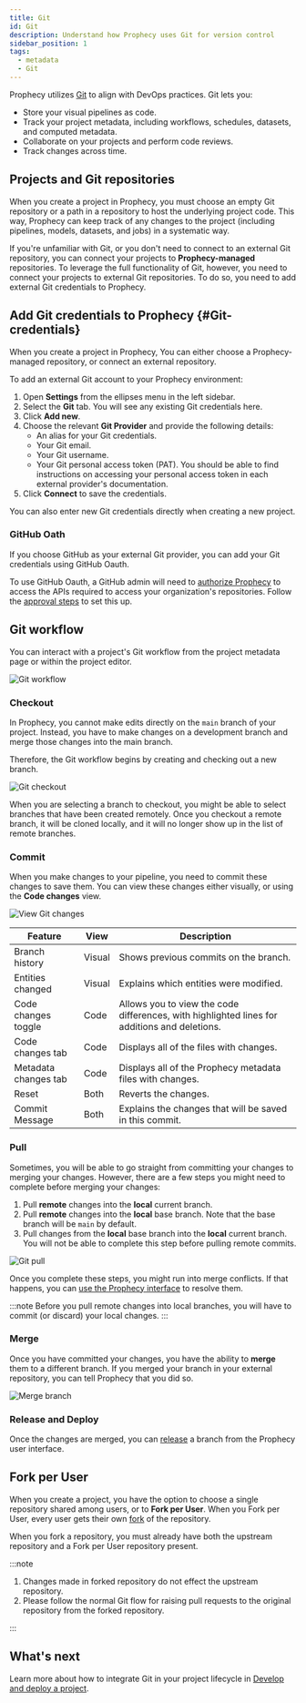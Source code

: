 ```yaml
---
title: Git
id: Git
description: Understand how Prophecy uses Git for version control
sidebar_position: 1
tags:
  - metadata
  - Git
---
```


Prophecy utilizes [Git](https://git-scm.com/book/en/v2/Getting-Started-About-Version-Control) to align with DevOps practices. Git lets you:

- Store your visual pipelines as code.
- Track your project metadata, including workflows, schedules, datasets, and computed metadata.
- Collaborate on your projects and perform code reviews.
- Track changes across time.

## Projects and Git repositories

When you create a project in Prophecy, you must choose an empty Git repository or a path in a repository to host the underlying project code. This way, Prophecy can keep track of any changes to the project (including pipelines, models, datasets, and jobs) in a systematic way.

If you're unfamiliar with Git, or you don't need to connect to an external Git repository, you can connect your projects to **Prophecy-managed** repositories. To leverage the full functionality of Git, however, you need to connect your projects to external Git repositories. To do so, you need to add external Git credentials to Prophecy.

## Add Git credentials to Prophecy {#Git-credentials}

When you create a project in Prophecy, You can either choose a Prophecy-managed repository, or connect an external repository.

To add an external Git account to your Prophecy environment:

1. Open **Settings** from the ellipses menu in the left sidebar.
1. Select the **Git** tab. You will see any existing Git credentials here.
1. Click **Add new**.
1. Choose the relevant **Git Provider** and provide the following details:
   - An alias for your Git credentials.
   - Your Git email.
   - Your Git username.
   - Your Git personal access token (PAT). You should be able to find instructions on accessing your personal access token in each external provider's documentation.
1. Click **Connect** to save the credentials.

You can also enter new Git credentials directly when creating a new project.

### GitHub Oath

If you choose GitHub as your external Git provider, you can add your Git credentials using GitHub Oauth.

To use GitHub Oauth, a GitHub admin will need to [authorize Prophecy](https://docs.github.com/en/apps/oauth-apps/using-oauth-apps/authorizing-oauth-apps) to access the APIs required to access your organization's repositories. Follow the [approval steps](https://docs.github.com/en/organizations/managing-oauth-access-to-your-organizations-data/approving-oauth-apps-for-your-organization) to set this up.

## Git workflow

You can interact with a project's Git workflow from the project metadata page or within the project editor.

![Git workflow](img/git-workflow.png)

### Checkout

In Prophecy, you cannot make edits directly on the `main` branch of your project. Instead, you have to make changes on a development branch and merge those changes into the main branch.

Therefore, the Git workflow begins by creating and checking out a new branch.

![Git checkout](img/git-checkout.png)

When you are selecting a branch to checkout, you might be able to select branches that have been created remotely. Once you checkout a remote branch, it will be cloned locally, and it will no longer show up in the list of remote branches.

### Commit

When you make changes to your pipeline, you need to commit these changes to save them. You can view these changes either visually, or using the **Code changes** view.

![View Git changes](img/git-code-changes.png)

| **Feature**          | **View** | **Description**                                                                              |
| -------------------- | -------- | -------------------------------------------------------------------------------------------- |
| Branch history       | Visual   | Shows previous commits on the branch.                                                        |
| Entities changed     | Visual   | Explains which entities were modified.                                                       |
| Code changes toggle  | Code     | Allows you to view the code differences, with highlighted lines for additions and deletions. |
| Code changes tab     | Code     | Displays all of the files with changes.                                                      |
| Metadata changes tab | Code     | Displays all of the Prophecy metadata files with changes.                                    |
| Reset                | Both     | Reverts the changes.                                                                         |
| Commit Message       | Both     | Explains the changes that will be saved in this commit.                                      |

### Pull

Sometimes, you will be able to go straight from committing your changes to merging your changes. However, there are a few steps you might need to complete before merging your changes:

1. Pull **remote** changes into the **local** current branch.
1. Pull **remote** changes into the **local** base branch. Note that the base branch will be `main` by default.
1. Pull changes from the **local** base branch into the **local** current branch. You will not be able to complete this step before pulling remote commits.

![Git pull](img/git-pull.png)

Once you complete these steps, you might run into merge conflicts. If that happens, you can [use the Prophecy interface](git-resolve) to resolve them.

:::note
Before you pull remote changes into local branches, you will have to commit (or discard) your local changes.
:::

### Merge

Once you have committed your changes, you have the ability to **merge** them to a different branch. If you merged your branch in your external repository, you can tell Prophecy that you did so.

![Merge branch](img/merge-branch.png)

### Release and Deploy

Once the changes are merged, you can [release](/ci-cd/deployment/) a branch from the Prophecy user interface.

## Fork per User

When you create a project, you have the option to choose a single repository shared among users, or to **Fork per User**. When you Fork per User, every user gets their own [fork](https://docs.github.com/en/pull-requests/collaborating-with-pull-requests/working-with-forks/fork-a-repo) of the repository.

When you fork a repository, you must already have both the upstream repository and a Fork per User repository present.

:::note

1. Changes made in forked repository do not effect the upstream repository.
2. Please follow the normal Git flow for raising pull requests to the original repository from the forked repository.

:::

## What's next

Learn more about how to integrate Git in your project lifecycle in [Develop and deploy a project](docs/ci-cd/deployment/deployment.md).
